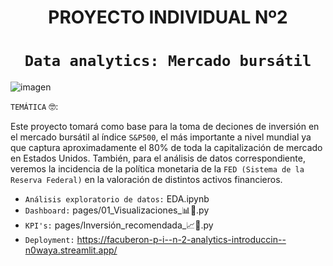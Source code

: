 # <h1 align=center> **PROYECTO INDIVIDUAL Nº2** </h1>
# <h1 align=center>**`Data analytics: Mercado bursátil`**
![imagen](https://pqs.pe/wp-content/uploads/2021/02/mercado-bursatil-que-es-elementos.jpg)

``TEMÁTICA`` :nerd_face::

Este proyecto tomará como base para la toma de deciones de inversión en el mercado bursátil al índice `S&P500`, el más importante a nivel mundial ya que captura aproximadamente el 80% de toda la capitalización de mercado en Estados Unidos. 
 También, para el análisis de datos correspondiente, veremos la incidencia de la política monetaria de la `FED (Sistema de la Reserva Federal)` en la valoración de distintos activos financieros.

* `Análisis exploratorio de datos:`   EDA.ipynb
* `Dashboard:`   pages/01_Visualizaciones_📊🔎.py
* `KPI's:`   pages/Inversión_recomendada_📈💸.py
* `Deployment:`   https://facuberon-p-i--n-2-analytics-introduccin--n0waya.streamlit.app/

